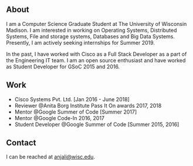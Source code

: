 ## About

I am a Computer Science Graduate Student at The University of Wisconsin Madison. I am interested in working on Operating Systems, Distributed Systems, File and storage systems, Databases and Big Data Systems. Presently, I am actively seeking internships for Summer 2019.

In the past, I have worked with Cisco as a Full Stack Developer as a part of the Engineering IT team. I am an open source enthusiast and have worked as Student Developer for GSoC 2015 and 2016.

## Work
- Cisco Systems Pvt. Ltd. [Jan 2016 - June 2018]
- Reviewer @Anita Borg Institute Pass It On awards 2017, 2018
- Mentor @Google Summer of Code [Summer 2017]
- Mentor @Google Code-In 2016, 2017
- Student Developer @Google Summer of Code [Summer 2015, 2016]

## Contact
I can be reached at <anjali@wisc.edu>.
